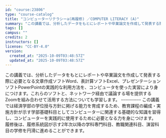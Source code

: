 ```yaml
---
id: "course:23806"
type: "course-catalog"
title: "コンピューターリテラシーa(再履修) ／COMPUTER LITERACY (A)"
summary: "この講義では、分析したデータをもとにレポートや卒業論文を作成して発表する際に必要となる文章作成ソフトWord、表計算ソフトExcel、プレゼンテーションソフトPowerPointの実践的な利用方法を、コンピュータを使った実習により身につけま…"
tags: []
campus: ""
credits: 2
instructors: []
license: "CC-BY-4.0"
version:
  created_at: "2025-10-09T03:48:57Z"
  updated_at: "2025-10-09T03:48:57Z"
---
```

この講義では、分析したデータをもとにレポートや卒業論文を作成して発表する際に必要となる文章作成ソフトWord、表計算ソフトExcel、プレゼンテーションソフトPowerPointの実践的な利用方法を、コンピュータを使った実習により身につけます。これらのソフトと、ネットワーク経由で議論する場を提供するZoomを組み合わせて活用する方法についても学習します。 ---------- この講義では経済学部の学位授与方針に掲げる能力を育成するため、教育課程の編成・実施方針が示す学部基礎科目としてコンピューターに関連する基礎的な知識を習得し、コンピューターを実践的に使用するために必要となる力を身につけます。 履修後は、履修系統図が示す2年次以降の学科専門科目、教職関連科目、演習科目の学修を円滑に進めることができます。
